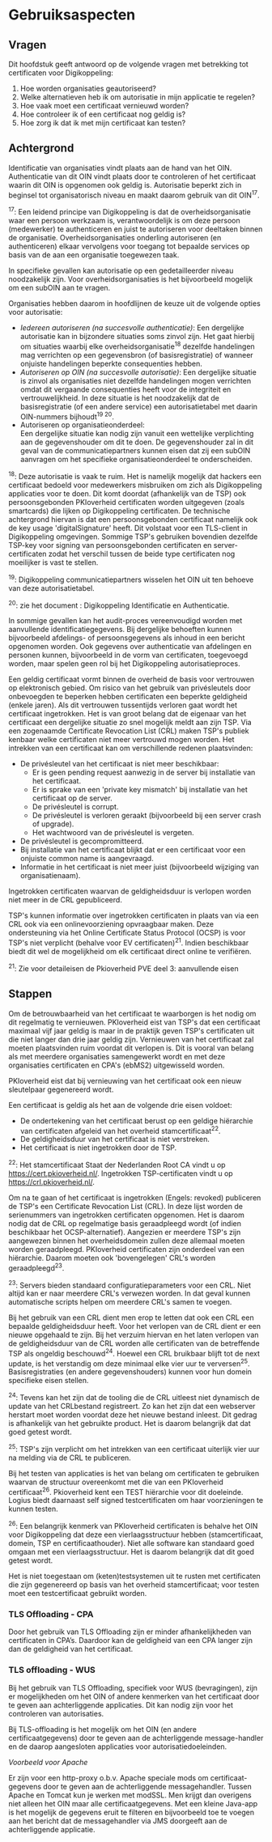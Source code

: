 # Gebruiksaspecten

## Vragen

Dit hoofdstuk geeft antwoord op de volgende vragen met betrekking tot certificaten voor Digikoppeling:

1. Hoe worden organisaties geautoriseerd?
1. Welke alternatieven heb ik om autorisatie in mijn applicatie te regelen?
1. Hoe vaak moet een certificaat vernieuwd worden?
1. Hoe controleer ik of een certificaat nog geldig is?
1. Hoe zorg ik dat ik met mijn certificaat kan testen?

## Achtergrond

Identificatie van organisaties vindt plaats aan de hand van het OIN. Authenticatie van dit OIN vindt plaats door te controleren of het certificaat waarin dit OIN is opgenomen ook geldig is. Autorisatie beperkt zich in beginsel tot organisatorisch niveau en maakt daarom gebruik van dit OIN<sup>17</sup>.

<sup>17</sup>: Een leidend principe van Digikoppeling is dat de overheidsorganisatie waar een persoon werkzaam is, verantwoordelijk is om deze persoon (medewerker) te authenticeren en juist te autoriseren voor deeltaken binnen de organisatie. Overheidsorganisaties onderling autoriseren (en authenticeren) elkaar vervolgens voor toegang tot bepaalde services op basis van de aan een organisatie toegewezen taak.

In specifieke gevallen kan autorisatie op een gedetailleerder niveau noodzakelijk zijn. Voor overheidsorganisaties is het bijvoorbeeld mogelijk om een subOIN aan te vragen.

Organisaties hebben daarom in hoofdlijnen de keuze uit de volgende opties voor autorisatie:

- *Iedereen autoriseren (na succesvolle authenticatie)*: Een dergelijke autorisatie kan in bijzondere situaties soms zinvol zijn. Het gaat hierbij om situaties waarbij elke overheidsorganisatie<sup>18</sup> dezelfde handelingen mag verrichten op een gegevensbron (of basisregistratie) of wanneer onjuiste handelingen beperkte consequenties hebben.
- *Autoriseren op OIN (na succesvolle autorisatie)*: Een dergelijke situatie is zinvol als organisaties niet dezelfde handelingen mogen verrichten omdat dit vergaande consequenties heeft voor de integriteit en vertrouwelijkheid. In deze situatie is het noodzakelijk dat de basisregistratie (of een andere service) een autorisatietabel met daarin OIN-nummers bijhoudt<sup>19</sup><sup> </sup><sup>20</sup>.
- Autoriseren op organisatieonderdeel:  
   Een dergelijke situatie kan nodig zijn vanuit een wettelijke verplichting aan de gegevenshouder om dit te doen. De gegevenshouder zal in dit geval van de communicatiepartners kunnen eisen dat zij een subOIN aanvragen om het specifieke organisatieonderdeel te onderscheiden.

<sup>18</sup>: Deze autorisatie is vaak te ruim. Het is namelijk mogelijk dat hackers een certificaat bedoeld voor medewerkers misbruiken om zich als Digikoppeling applicaties voor te doen. Dit komt doordat (afhankelijk van de TSP) ook persoonsgebonden PKIoverheid certificaten worden uitgegeven (zoals smartcards) die lijken op Digikoppeling certificaten. De technische achtergrond hiervan is dat een persoonsgebonden certificaat namelijk ook de key usage 'digitalSignature' heeft. Dit volstaat voor een TLS-client in Digikoppeling omgevingen. Sommige TSP's gebruiken bovendien dezelfde TSP-key voor signing van persoonsgebonden certificaten en server-certificaten zodat het verschil tussen de beide type certificaten nog moeilijker is vast te stellen.

<sup>19</sup>: Digikoppeling communicatiepartners wisselen het OIN uit ten behoeve van deze autorisatietabel.

<sup>20</sup>: zie het document : Digikoppeling Identificatie en Authenticatie.

In sommige gevallen kan het audit-proces vereenvoudigd worden met aanvullende identificatiegegevens. Bij dergelijke behoeften kunnen bijvoorbeeld afdelings- of persoonsgegevens als inhoud in een bericht opgenomen worden. Ook gegevens over authenticatie van afdelingen en personen kunnen, bijvoorbeeld in de vorm van certificaten, toegevoegd worden, maar spelen geen rol bij het Digikoppeling autorisatieproces.

Een geldig certificaat vormt binnen de overheid de basis voor vertrouwen op elektronisch gebied. Om risico van het gebruik van privésleutels door onbevoegden te beperken hebben certificaten een beperkte geldigheid (enkele jaren). Als dit vertrouwen tussentijds verloren gaat wordt het certificaat ingetrokken. Het is van groot belang dat de eigenaar van het certificaat een dergelijke situatie zo snel mogelijk meldt aan zijn TSP. Via een zogenaamde Certificate Revocation List (CRL) maken TSP's publiek kenbaar welke certificaten niet meer vertrouwd mogen worden. Het intrekken van een certificaat kan om verschillende redenen plaatsvinden:

- De privésleutel van het certificaat is niet meer beschikbaar:
  - Er is geen pending request aanwezig in de server bij installatie van het certificaat.
  - Er is sprake van een 'private key mismatch' bij installatie van het certificaat op de server.
  - De privésleutel is corrupt.
  - De privésleutel is verloren geraakt (bijvoorbeeld bij een server crash of upgrade).
  - Het wachtwoord van de privésleutel is vergeten.
- De privésleutel is gecompromitteerd.
- Bij installatie van het certificaat blijkt dat er een certificaat voor een onjuiste common name is aangevraagd.
- Informatie in het certificaat is niet meer juist (bijvoorbeeld wijziging van organisatienaam).

Ingetrokken certificaten waarvan de geldigheidsduur is verlopen worden niet meer in de CRL gepubliceerd.

TSP's kunnen informatie over ingetrokken certificaten in plaats van via een CRL ook via een onlinevoorziening opvraagbaar maken. Deze ondersteuning via het Online Certificate Status Protocol (OCSP) is voor TSP's niet verplicht (behalve voor EV certificaten)<sup>21</sup>. Indien beschikbaar biedt dit wel de mogelijkheid om elk certificaat direct online te verifiëren.

<sup>21</sup>: Zie voor detaileisen de Pkioverheid PVE deel 3: aanvullende eisen

## Stappen

Om de betrouwbaarheid van het certificaat te waarborgen is het nodig om dit regelmatig te vernieuwen. PKIoverheid eist van TSP's dat een certificaat maximaal vijf jaar geldig is maar in de praktijk geven TSP's certificaten uit die niet langer dan drie jaar geldig zijn. Vernieuwen van het certificaat zal moeten plaatsvinden ruim voordat dit verlopen is. Dit is vooral van belang als met meerdere organisaties samengewerkt wordt en met deze organisaties certificaten en CPA's (ebMS2) uitgewisseld worden.

PKIoverheid eist dat bij vernieuwing van het certificaat ook een nieuw sleutelpaar gegenereerd wordt.

Een certificaat is geldig als het aan de volgende drie eisen voldoet:

- De ondertekening van het certificaat berust op een geldige hiërarchie van certificaten afgeleid van het overheid stamcertificaat<sup>22</sup>.
- De geldigheidsduur van het certificaat is niet verstreken.
- Het certificaat is niet ingetrokken door de TSP.

<sup>22</sup>: Het stamcertificaat Staat der Nederlanden Root CA vindt u op https://cert.pkioverheid.nl/. Ingetrokken TSP-certificaten vindt u op https://crl.pkioverheid.nl/.

Om na te gaan of het certificaat is ingetrokken (Engels: revoked) publiceren de TSP's een Certificate Revocation List (CRL). In deze lijst worden de serienummers van ingetrokken certificaten opgenomen. Het is daarom nodig dat de CRL op regelmatige basis geraadpleegd wordt (of indien beschikbaar het OCSP-alternatief). Aangezien er meerdere TSP's zijn aangewezen binnen het overheidsdomein zullen deze allemaal moeten worden geraadpleegd. PKIoverheid certificaten zijn onderdeel van een hiërarchie. Daarom moeten ook 'bovengelegen' CRL's worden geraadpleegd<sup>23</sup>.

<sup>23</sup>: Servers bieden standaard configuratieparameters voor een CRL. Niet altijd kan er naar meerdere CRL's verwezen worden. In dat geval kunnen automatische scripts helpen om meerdere CRL's samen te voegen.

Bij het gebruik van een CRL dient men erop te letten dat ook een CRL een bepaalde geldigheidsduur heeft. Voor het verlopen van de CRL dient er een nieuwe opgehaald te zijn. Bij het verzuim hiervan en het laten verlopen van de geldigheidsduur van de CRL worden alle certificaten van de betreffende TSP als ongeldig beschouwd<sup>24</sup>. Hoewel een CRL bruikbaar blijft tot de next update, is het verstandig om deze minimaal elke vier uur te verversen<sup>25</sup>. Basisregistraties (en andere gegevenshouders) kunnen voor hun domein specifieke eisen stellen.

<sup>24</sup>: Tevens kan het zijn dat de tooling die de CRL uitleest niet dynamisch de update van het CRLbestand registreert. Zo kan het zijn dat een webserver herstart moet worden voordat deze het nieuwe bestand inleest. Dit gedrag is afhankelijk van het gebruikte product. Het is daarom belangrijk dat dat goed getest wordt.

<sup>25</sup>: TSP's zijn verplicht om het intrekken van een certificaat uiterlijk vier uur na melding via de CRL te publiceren.

Bij het testen van applicaties is het van belang om certificaten te gebruiken waarvan de structuur overeenkomt met die van een PKIoverheid certificaat<sup>26</sup>. Pkioverheid kent een TEST hiërarchie voor dit doeleinde. Logius biedt daarnaast self signed testcertificaten om haar voorzieningen te kunnen testen.

<sup>26</sup>: Een belangrijk kenmerk van PKIoverheid certificaten is behalve het OIN voor Digikoppeling dat deze een vierlaagsstructuur hebben (stamcertificaat, domein, TSP en certificaathouder). Niet alle software kan standaard goed omgaan met een vierlaagsstructuur. Het is daarom belangrijk dat dit goed getest wordt.

Het is niet toegestaan om (keten)testsystemen uit te rusten met certificaten die zijn gegenereerd op basis van het overheid stamcertificaat; voor testen moet een testcertificaat gebruikt worden.

### TLS Offloading - CPA

Door het gebruik van TLS Offloading zijn er minder afhankelijkheden van certificaten in CPA’s. Daardoor kan de geldigheid van een CPA langer zijn dan de geldigheid van het certificaat.

### TLS offloading - WUS

Bij het gebruik van TLS Offloading, specifiek voor WUS (bevragingen), zijn er mogelijkheden om het OIN of andere kenmerken van het certificaat door te geven aan achterliggende applicaties. Dit kan nodig zijn voor het controleren van autorisaties.

Bij TLS-offloading is het mogelijk om het OIN (en andere certificaatgegevens) door te geven aan de achterliggende message-handler en de daarop aangesloten applicaties voor autorisatiedoeleinden.

*Voorbeeld voor Apache*

Er zijn voor een http-proxy o.b.v. Apache speciale mods om certificaat-gegevens door te geven aan de achterliggende messagehandler. Tussen Apache en Tomcat kun je werken met modSSL. Men krijgt dan overigens niet alleen het OIN maar alle certificaatgegevens. Met een kleine Java-app is het mogelijk de gegevens eruit te filteren en bijvoorbeeld toe te voegen aan het bericht dat de messagehandler via JMS doorgeeft aan de achterliggende applicatie.

